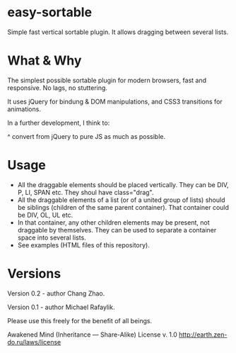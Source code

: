 # easy-sortable
Simple fast vertical sortable plugin. It allows dragging between several lists.

# What & Why
The simplest possible sortable plugin for modern browsers, fast and responsive.
No lags, no stuttering.

It uses jQuery for bindung & DOM manipulations, and CSS3 transitions for animations.

In a further development, I think to:

^ convert from jQuery to pure JS as much as possible.

# Usage
* All the draggable elements should be placed vertically. They can be DIV, P, LI, SPAN etc. They shoul have class="drag".
* All the draggable elements of a list (or of a united group of lists) should be siblings (children of the same parent container). That container could be DIV, OL, UL etc.
* In that container, any other children elements may be present, not draggable by themselves. They can be used to separate a container space into several lists.
* See examples (HTML files of this repository).

# Versions
Version 0.2 - author Chang Zhao.

Version 0.1 - author Michael Rafaylik.

Please use this freely for the benefit of all beings.

Awakened Mind (Inheritance — Share-Alike) License v. 1.0
http://earth.zen-do.ru/laws/license
  
